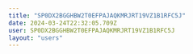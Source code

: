 ```yaml
---
title: "SP0DX2BGGHBW2T0EFPAJAQKMRJRT19VZ1B1RFC5J"
date: 2024-03-24T22:32:05.709Z
user: SP0DX2BGGHBW2T0EFPAJAQKMRJRT19VZ1B1RFC5J
layout: "users"
---
```

    
